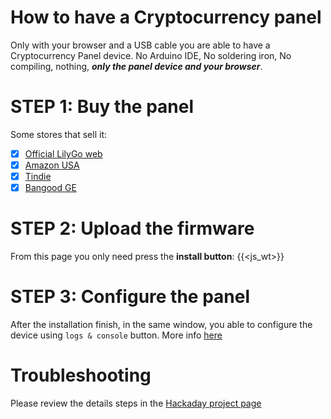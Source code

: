 

# How to have a Cryptocurrency panel

Only with your browser and a USB cable you are able to have a Cryptocurrency Panel device. No Arduino IDE, No soldering iron, No compiling, nothing, ***only the panel device and your browser***.

# STEP 1: Buy the panel

Some stores that sell it:

- [x] [Official LilyGo web](http://www.lilygo.cn/prod_view.aspx?TypeId=50061&Id=1384&FId=t3:50061:3)
- [x] [Amazon USA](https://www.amazon.com/LILYGO-T5-4-7-Version-Bluetooth-arduino/dp/B09FSLKB9Q)
- [x] [Tindie](https://www.tindie.com/products/lilygo/lilygo-t5-47-inch-e-paper-esp32-v3-version/)
- [x] [Bangood GE](https://de.banggood.com/LILYGO-T5-4_7-inch-E-paper-Screen-CH9102F-QFN24-ESP32-V3-Version-16MB-FLASH-8MB-PSRAM-WIFI-Bluetooth-Display-Module-p-1880409.html)

# STEP 2: Upload the firmware

From this page you only need press the **install button**:
{{<js_wt>}}

# STEP 3: Configure the panel

After the installation finish, in the same window, you able to configure the device using `logs & console` button. More info [here](https://hackaday.io/project/182527-crypto-news-eink-panel#menu-instructions)

# Troubleshooting

Please review the details steps in the [Hackaday project page](https://hackaday.io/project/182527-crypto-news-eink-panel#menu-instructions)


